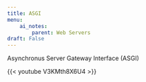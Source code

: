 ```yaml
---
title: ASGI
menu: 
    ai_notes:
        parent: Web Servers
draft: False
---
```


Asynchronus Server Gateway Interface (ASGI)

{{< youtube V3KMth8X6U4 >}}

